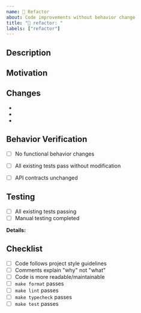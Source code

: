 ```yaml
---
name: 📐 Refactor
about: Code improvements without behavior change
title: "📐 refactor: "
labels: ["refactor"]
---
```


<!--
Title Format: 📐 refactor: <short description>
Example: 📐 refactor: simplify block renderer logic
-->

## Description
<!-- What code is being refactored? -->


## Motivation
<!-- Why is this refactoring needed? What problems does it solve? -->


## Changes
<!-- List the main changes -->
-
-
-


## Behavior Verification
<!-- Confirm no behavior changes -->
- [ ] No functional behavior changes
- [ ] All existing tests pass without modification
- [ ] API contracts unchanged


## Testing
<!-- How was this validated? -->
- [ ] All existing tests passing
- [ ] Manual testing completed

**Details:**


## Checklist
- [ ] Code follows project style guidelines
- [ ] Comments explain "why" not "what"
- [ ] Code is more readable/maintainable
- [ ] `make format` passes
- [ ] `make lint` passes
- [ ] `make typecheck` passes
- [ ] `make test` passes
